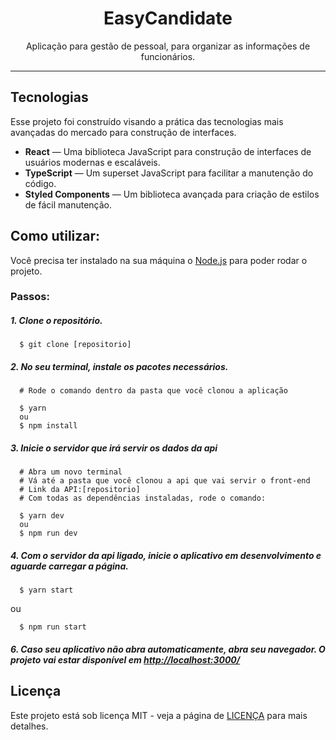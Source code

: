 
<h1 align="center">
EasyCandidate
</h1>

<p align="center">
  Aplicação para gestão de pessoal, para organizar as informações de funcionários.
</p>


<hr />

## Tecnologias
Esse projeto foi construído visando a prática das tecnologias mais avançadas do mercado para construção de interfaces. 

- **React** — Uma biblioteca JavaScript para construção de interfaces de usuários modernas e escaláveis.
- **TypeScript** — Um superset JavaScript para facilitar a manutenção do código.
- **Styled Components** — Um biblioteca avançada para criação de estilos de fácil manutenção. 

## Como utilizar:
Você precisa ter instalado na sua máquina o [Node.js](https://nodejs.org/en/) para poder rodar o projeto.
   
### Passos:

##### 1. Clone o repositório.

```
  $ git clone [repositorio]
```

##### 2. No seu terminal, instale os pacotes necessários.

```
  # Rode o comando dentro da pasta que você clonou a aplicação
  
  $ yarn
  ou
  $ npm install
```

##### 3. Inicie o servidor que irá servir os dados da api

```
  # Abra um novo terminal
  # Vá até a pasta que você clonou a api que vai servir o front-end
  # Link da API:[repositorio]
  # Com todas as dependências instaladas, rode o comando:

  $ yarn dev
  ou
  $ npm run dev
```

##### 4. Com o servidor da api ligado, inicie o aplicativo em desenvolvimento e aguarde carregar a página.

```
  $ yarn start
```
ou
```
  $ npm run start
```
##### 6. Caso seu aplicativo não abra automaticamente, abra seu navegador. O projeto vai estar disponível em <a href="http://localhost:3000">http://localhost:3000/</a>


## Licença

Este projeto está sob licença MIT - veja a página de [LICENÇA](https://opensource.org/licenses/MIT) para mais detalhes.
